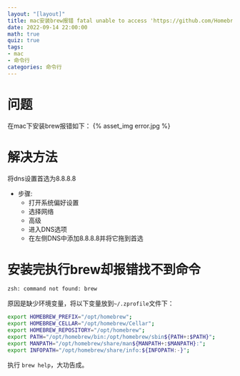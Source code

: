 ```yaml
---
layout: "[layout]"
title: mac安装brew报错 fatal unable to access 'https://github.com/Homebrew/brew/'
date: 2022-09-14 22:00:00
math: true
quiz: true
tags:
- mac
- 命令行
categories: 命令行
---
```


# 问题
在mac下安装brew报错如下：
{% asset_img error.jpg  %}

# 解决方法
将dns设置首选为8.8.8.8
- 步骤:
  - 打开系统偏好设置
  - 选择网络
  - 高级
  - 进入DNS选项
  - 在左侧DNS中添加8.8.8.8并将它拖到首选

# 安装完执行brew却报错找不到命令
```bash
zsh: command not found: brew
```

原因是缺少环境变量，将以下变量放到`~/.zprofile`文件下：
```bash
export HOMEBREW_PREFIX="/opt/homebrew";
export HOMEBREW_CELLAR="/opt/homebrew/Cellar";
export HOMEBREW_REPOSITORY="/opt/homebrew";
export PATH="/opt/homebrew/bin:/opt/homebrew/sbin${PATH+:$PATH}";
export MANPATH="/opt/homebrew/share/man${MANPATH+:$MANPATH}:";
export INFOPATH="/opt/homebrew/share/info:${INFOPATH:-}";
```

执行 `brew help`，大功告成。